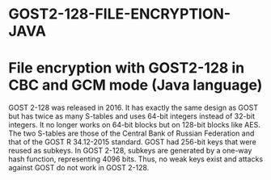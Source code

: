 # GOST2-128-FILE-ENCRYPTION-JAVA

# File encryption with GOST2-128 in CBC and GCM mode (Java language)

GOST 2-128 was released in 2016. It has exactly the same design as GOST but has twice as many S-tables and uses 64-bit integers instead of 32-bit integers. It no longer works on 64-bit blocks but on 128-bit blocks like AES. The two S-tables are those of the Central Bank of Russian Federation and that of the GOST R 34.12-2015 standard. GOST had 256-bit keys that were reused as subkeys. In GOST 2-128, subkeys are generated by a one-way hash function, representing 4096 bits. Thus, no weak keys exist and attacks against GOST do not work in GOST 2-128.
